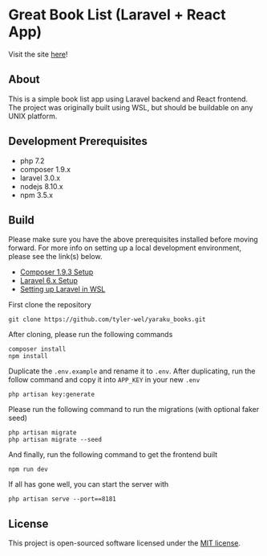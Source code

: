 # Great Book List (Laravel + React App)

Visit the site [here](https://pure-river-32168.herokuapp.com/)!


## About 
This is a simple book list app using Laravel backend and React frontend. 
The project was originally built using WSL, but should be buildable on any UNIX platform.

## Development Prerequisites
- php 7.2
- composer 1.9.x
- laravel 3.0.x
- nodejs 8.10.x
- npm 3.5.x

## Build
Please make sure you have the above prerequisites installed before moving forward. For more info on setting up a local development environment, please see the link(s) below.
- [Composer 1.9.3 Setup](https://getcomposer.org/download/)
- [Laravel 6.x Setup](https://laravel.com/docs/6.x)
- [Setting up Laravel in WSL]()

First clone the repository
```
git clone https://github.com/tyler-wel/yaraku_books.git
```

After cloning, please run the following commands
```
composer install
npm install
```

Duplicate the `.env.example` and rename it to `.env`. 
After duplicating, run the follow command and copy it into `APP_KEY` in your new `.env`
```
php artisan key:generate
```

Please run the following command to run the migrations (with optional faker seed)
```
php artisan migrate
php artisan migrate --seed
```

And finally, run the following command to get the frontend built
```
npm run dev
```

If all has gone well, you can start the server with
```
php artisan serve --port==8181
```

## License
This project is open-sourced software licensed under the [MIT license](https://opensource.org/licenses/MIT).

